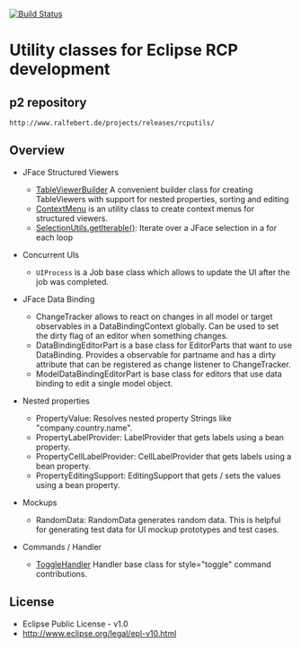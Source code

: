 [![Build Status](https://secure.travis-ci.org/luizkowalski/rcputils.png?branch=master)](http://travis-ci.org/luizkowalski/rcputils)

# Utility classes for Eclipse RCP development

## p2 repository

	http://www.ralfebert.de/projects/releases/rcputils/

## Overview

* JFace Structured Viewers
	* [TableViewerBuilder](http://www.ralfebert.de/blog/eclipsercp/tableviewerbuilder/) A convenient builder class for creating TableViewers with support for nested properties, sorting and editing
	* [ContextMenu](http://www.ralfebert.de/blog/eclipsercp/commands_context_menu/) is an utility class to create context menus for structured viewers.
	* [SelectionUtils.getIterable()](http://www.ralfebert.de/blog/eclipsercp/selection_iterable/): Iterate over a JFace selection in a for each loop

* Concurrent UIs
	* `UIProcess` is a Job base class which allows to update the UI after the job was completed.

* JFace Data Binding
	* ChangeTracker allows to react on changes in all model or target observables in a DataBindingContext globally. Can be used to set the dirty flag of an editor when something changes.
	* DataBindingEditorPart is a base class for EditorParts that want to use DataBinding. Provides a observable for partname and has a dirty attribute that can be registered as change listener to ChangeTracker. 
	* ModelDataBindingEditorPart is base class for editors that use data binding to edit a single model object.

* Nested properties
	* PropertyValue: Resolves nested property Strings like "company.country.name".
	* PropertyLabelProvider: LabelProvider that gets labels using a bean property.
	* PropertyCellLabelProvider: CellLabelProvider that gets labels using a bean property.
	* PropertyEditingSupport: EditingSupport that gets / sets the values using a bean property.

* Mockups
	* RandomData: RandomData generates random data. This is helpful for generating test data for UI mockup prototypes and test cases.

* Commands / Handler
	* [ToggleHandler](http://www.ralfebert.de/blog/eclipsercp/togglehandler/) Handler base class for style="toggle" command contributions.

	
## License

* Eclipse Public License - v1.0
* http://www.eclipse.org/legal/epl-v10.html
